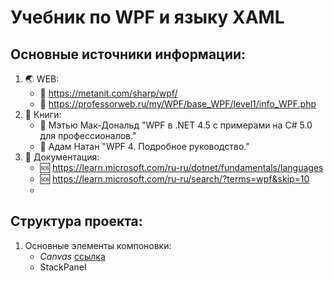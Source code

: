 # Учебник по WPF и языку XAML
## Основные источники информации:
1. :earth_asia: WEB:
   + :speech_balloon: https://metanit.com/sharp/wpf/
   + :speech_balloon: https://professorweb.ru/my/WPF/base_WPF/level1/info_WPF.php
2. :notebook: Книги:
   + :blue_book: Мэтью Мак-Дональд "WPF в .NET 4.5 с примерами на C# 5.0 для профессионалов."
   + :blue_book: Адам Натан "WPF 4. Подробное руководство."
3. :page_with_curl: Документация:
   + :sos: https://learn.microsoft.com/ru-ru/dotnet/fundamentals/languages
   + :sos: https://learn.microsoft.com/ru-ru/search/?terms=wpf&skip=10
   + 

## Структура проекта:
1. Основные элементы компоновки:
   * *Canvas* [ссылка](https://github.com/Vik154/TUTORIAL_WPF/blob/main/01_Элементы_компоновки/01_Canvas/Description.md)
   * StackPanel 
